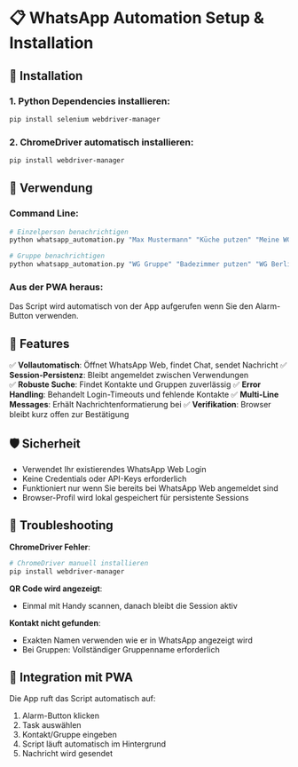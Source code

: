 # 📋 WhatsApp Automation Setup & Installation

## 🚀 Installation

### 1. Python Dependencies installieren:
```bash
pip install selenium webdriver-manager
```

### 2. ChromeDriver automatisch installieren:
```bash
pip install webdriver-manager
```

## 📱 Verwendung

### Command Line:
```bash
# Einzelperson benachrichtigen
python whatsapp_automation.py "Max Mustermann" "Küche putzen" "Meine WG" "Darius"

# Gruppe benachrichtigen  
python whatsapp_automation.py "WG Gruppe" "Badezimmer putzen" "WG Berlin" "System"
```

### Aus der PWA heraus:
Das Script wird automatisch von der App aufgerufen wenn Sie den Alarm-Button verwenden.

## 🔧 Features

✅ **Vollautomatisch**: Öffnet WhatsApp Web, findet Chat, sendet Nachricht
✅ **Session-Persistenz**: Bleibt angemeldet zwischen Verwendungen  
✅ **Robuste Suche**: Findet Kontakte und Gruppen zuverlässig
✅ **Error Handling**: Behandelt Login-Timeouts und fehlende Kontakte
✅ **Multi-Line Messages**: Erhält Nachrichtenformatierung bei
✅ **Verifikation**: Browser bleibt kurz offen zur Bestätigung

## 🛡️ Sicherheit

- Verwendet Ihr existierendes WhatsApp Web Login
- Keine Credentials oder API-Keys erforderlich
- Funktioniert nur wenn Sie bereits bei WhatsApp Web angemeldet sind
- Browser-Profil wird lokal gespeichert für persistente Sessions

## 🐛 Troubleshooting

**ChromeDriver Fehler**:
```bash
# ChromeDriver manuell installieren
pip install webdriver-manager
```

**QR Code wird angezeigt**:
- Einmal mit Handy scannen, danach bleibt die Session aktiv

**Kontakt nicht gefunden**:
- Exakten Namen verwenden wie er in WhatsApp angezeigt wird
- Bei Gruppen: Vollständiger Gruppenname erforderlich

## 🔄 Integration mit PWA

Die App ruft das Script automatisch auf:
1. Alarm-Button klicken
2. Task auswählen  
3. Kontakt/Gruppe eingeben
4. Script läuft automatisch im Hintergrund
5. Nachricht wird gesendet